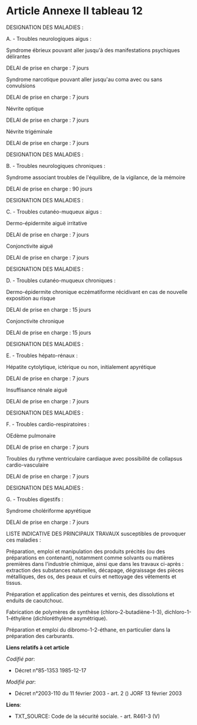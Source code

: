 # Article Annexe II tableau 12

DESIGNATION DES MALADIES :

A. - Troubles neurologiques aigus :

Syndrome ébrieux pouvant aller jusqu'à des manifestations psychiques délirantes

DELAI de prise en charge : 7 jours

Syndrome narcotique pouvant aller jusqu'au coma avec ou sans convulsions

DELAI de prise en charge : 7 jours

Névrite optique

DELAI de prise en charge : 7 jours

Névrite trigéminale

DELAI de prise en charge : 7 jours

DESIGNATION DES MALADIES :

B. - Troubles neurologiques chroniques :

Syndrome associant troubles de l'équilibre, de la vigilance, de la mémoire

DELAI de prise en charge : 90 jours

DESIGNATION DES MALADIES :

C. - Troubles cutanéo-muqueux aigus :

Dermo-épidermite aiguë irritative

DELAI de prise en charge : 7 jours

Conjonctivite aiguë

DELAI de prise en charge : 7 jours

DESIGNATION DES MALADIES :

D. - Troubles cutanéo-muqueux chroniques :

Dermo-épidermite chronique eczématiforme récidivant en cas de nouvelle exposition au risque

DELAI de prise en charge : 15 jours

Conjonctivite chronique

DELAI de prise en charge : 15 jours

DESIGNATION DES MALADIES :

E. - Troubles hépato-rénaux :

Hépatite cytolytique, ictérique ou non, initialement apyrétique

DELAI de prise en charge : 7 jours

Insuffisance rénale aiguë

DELAI de prise en charge : 7 jours

DESIGNATION DES MALADIES :

F. - Troubles cardio-respiratoires :

OEdème pulmonaire

DELAI de prise en charge : 7 jours

Troubles du rythme ventriculaire cardiaque avec possibilité de collapsus cardio-vasculaire

DELAI de prise en charge : 7 jours

DESIGNATION DES MALADIES :

G. - Troubles digestifs :

Syndrome cholériforme apyrétique

DELAI de prise en charge : 7 jours

LISTE INDICATIVE DES PRINCIPAUX TRAVAUX susceptibles de provoquer ces maladies :

Préparation, emploi et manipulation des produits précités (ou des préparations en contenant), notamment comme solvants ou
matières premières dans l'industrie chimique, ainsi que dans les travaux ci-après : extraction des substances naturelles,
décapage, dégraissage des pièces métalliques, des os, des peaux et cuirs et nettoyage des vêtements et tissus.

Préparation et application des peintures et vernis, des dissolutions et enduits de caoutchouc.

Fabrication de polymères de synthèse (chloro-2-butadiène-1-3), dichloro-1-1-éthylène (dichloréthylène asymétrique).

Préparation et emploi du dibromo-1-2-éthane, en particulier dans la préparation des carburants.

**Liens relatifs à cet article**

_Codifié par_:

  - Décret n°85-1353 1985-12-17

_Modifié par_:

  - Décret n°2003-110 du 11 février 2003 - art. 2 () JORF 13 février 2003

**Liens**:

  - TXT_SOURCE: Code de la sécurité sociale. - art. R461-3 (V)
